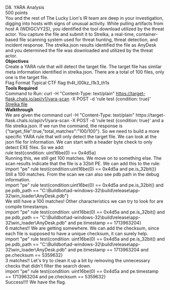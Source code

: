 D8. YARA Analysis\
500 points\
You and the rest of The Lucky Lion's IR team are deep in your investigation, digging into hosts with signs of unusual activity. While pulling artifacts from host A (WDIGCVY2S), you identified the tool download utilized by the threat actor. You capture the file and submit it to Strelka, a real-time, container-based file scanning system used for threat hunting, threat detection, and incident response. The strelka.json results identified the file as AnyDesk and you determined the file was downloaded and utilized by the threat actor.\
**Objectives**\
Create a YARA rule that will detect the target file. The target file has similar meta information identified in strelka.json. There are a total of 100 files, only one is the target file.\
Flag Format Typical CTF flag th4t_l00kz_l1k3_th1s\
**Tools Required**\
Command to Run: curl -H "Content-Type: text/plain" https://target-flask.chals.io/api/v1/yara-scan -X POST -d 'rule test {condition: true}'\
[Strelka file](https://github.com/Tala1122/TargetCyberDefense2024/blob/main/strelka.json)\
**Walkthrough**\
We are given the command curl -H "Content-Type: text/plain" https://target- flask.chals.io/api/v1/yara-scan -X POST -d 'rule test {condition: true}' and a file strelka.json. If we run the command, the response is {"target_file":true,"total_matches":"100/100"}.
So we need to build a more specific YARA rule that will only detect the target file. We can look at the json file for information. We can start with a header byte check to only detect EXE files. So we add:\
rule test{condition: uint16be(0) == 0x4d5a}\
Running this, we still get 100 matches. We move on to something else. The scan results indicate that the file is a 32bit PE. We can add this to the rule:\
import "pe" rule test{condition:uint16be(0) == 0x4d5a and pe.is_32bit()}\
Still a 100 matches. From the scan we can also see pdb path in the debug information.\
import "pe" rule test{condition:uint16be(0) == 0x4d5a and pe.is_32bit() and pe.pdb_path == "C:\\Buildbot\\ad-windows-32\\build\\release\\app-32\\win_loader\\AnyDesk.pdb"}\
We still have a 100 matches! Other characteristics we can try to look for are compile timestamps.\
import "pe" rule test{condition: uint16be(0) == 0x4d5a and pe.is_32bit() and pe.pdb_path == "C:\\Buildbot\\ad-windows-32\\build\\release\\app-32\\win_loader\\AnyDesk.pdb" and pe.timestamp == 1713963204}\
6 matches!! We are getting somewhere. We can add the checksum, since each file is supposed to have a unique checksum, it can surely help.\
import "pe" rule test{condition: uint16be(0) == 0x4d5a and pe.is_32bit() and pe.pdb_path == "C:\\Buildbot\\ad-windows-32\\build\\release\\app-32\\win_loader\\AnyDesk.pdb" and pe.timestamp == 1713963204 and pe.checksum == 5359632}\
3 matches!! Let's try to clean it up a bit by removing the unnecessary checks that didn't filter the search down.\
import "pe" rule test{condition: uint16be(0) == 0x4d5a and pe.timestamp == 1713963204 and pe.checksum == 5359632}\
Success!!!!
We have the flag.
 
